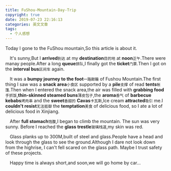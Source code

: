 ```yaml
---
title: FuShou-Mountain-Day-Trip
copyright: true
date: 2019-07-23 22:16:13
categories: 英文文章
tags:
  - 个人感想
---
```


Today I gone to the FuShou mountain,So this article is about it.

<!--more-->

&emsp;It's sunny,But I __arrived__`到达` at my __destination__`目的地` at __noon__`正午`.There were manay people.After a long __queue__`排队`,I finally got the __ticket__`门票`.Then I got on the __interval bus__`区间车` again.

&emsp;It was a __bumpy journey to the foot__`一路颠簸` of Fushou Mountain.The first thing I saw was a __snack area__`小食区` supported by a __pile__`支撑` of read __tents__`帐篷`.Then when  I entered the snack area,the air was filled with __grabbing food__`手抓饭`,__thin-skinned steamed buns__`薄皮包子`,the __aroma__`香气` of __barbecue kebabs__`烤肉串` and the __sweet__`香甜的` __Cavas__`卡瓦斯`,Ice cream __attracted__`吸引` me.I __couldn't resist__`无法抵御` the __temptation__`美食` of delicious food, so I ate a lot of delicious food in Xinjiang.

&emsp;After __full stomach__`饱腹`,I began to climb the mountain. The sun was very sunny. Before I reached the __glass trestle__`玻璃栈道`,my skin was red.

&emsp;Glass planks up to 300M,built of steel and glass.People have a head and look through the glass to see the ground.Although I dare not look down from the highrise, I can't fell scared on the glass path. Maybe I trust safety of these projects.

&emsp;Happy time is always short,and soon,we will go home by car...




